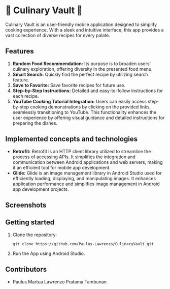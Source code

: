 # 🍱 Culinary Vault 🍱


Culinary Vault is an user-friendly mobile application designed to simplify cooking experience. With a sleek and intuitive interface, this app provides a vast collection of diverse recipes for every palate.


## Features

1. **Random Food Recommendation:** Its purpose is to broaden users' culinary exploration, offering diversity in the presented food menu.
2. **Smart Search:** Quickly find the perfect recipe by utilizing search feature.
3. **Save to Favorite:** Save favorite recipes for future use.
4. **Step-by-Step Instructions:** Detailed and easy-to-follow instructions for each recipe.
5. **YouTube Cooking Tutorial Integration:** Users can easily access step-by-step cooking demonstrations by clicking on the provided links, seamlessly transitioning to YouTube. This functionality enhances the user experience by offering visual guidance and detailed instructions for preparing the dishes.

## Implemented concepts and technologies

- **Retrofit:** Retrofit is an HTTP client library utilized to streamline the process of accessing APIs. It simplifies the integration and communication between Android applications and web servers, making it an efficient tool for mobile app development.
- **Glide:** Glide is an image management library in Android Studio used for efficiently loading, displaying, and manipulating images. It enhances application performance and simplifies image management in Android app development projects.

## Screenshots



## Getting started

1. Clone the repository:
   ```
   git clone https://github.com/Paulus-Lawrenzo/CulinaryVault.git
   ```

2. Run the App using Android Studio.

## Contributors

- Paulus Martua Lawrenzo Pratama Tambunan